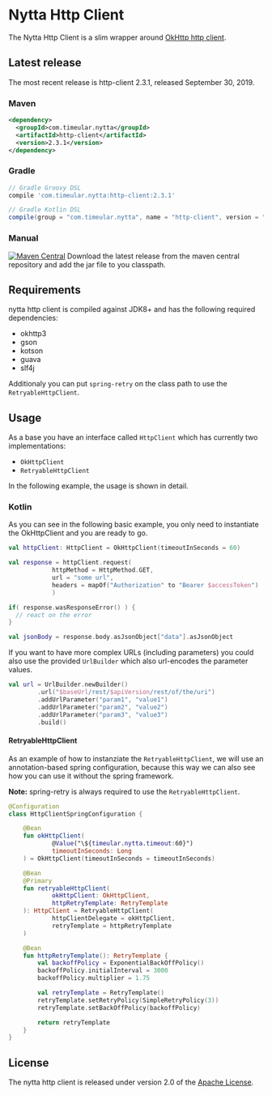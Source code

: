 # Nytta Http Client

The Nytta Http Client is a slim wrapper around [OkHttp http client](https://github.com/square/okhttp).

## Latest release

The most recent release is http-client 2.3.1, released September 30, 2019.

### Maven

```xml
<dependency>
  <groupId>com.timeular.nytta</groupId>
  <artifactId>http-client</artifactId>
  <version>2.3.1</version>
</dependency>
```

### Gradle

```gradle
// Gradle Groovy DSL
compile 'com.timeular.nytta:http-client:2.3.1'

// Gradle Kotlin DSL
compile(group = "com.timeular.nytta", name = "http-client", version = "2.3.1")
```

### Manual

[![Maven Central](https://maven-badges.herokuapp.com/maven-central/com.timeular.nytta/http-client/badge.svg)](https://maven-badges.herokuapp.com/maven-central/com.timeular.nytta/http-client/badge.svg)
Download the latest release from the maven central repository and add the jar file to you classpath.

## Requirements

nytta http client is compiled against JDK8+ and has the following required dependencies:

- okhttp3
- gson
- kotson
- guava
- slf4j

Additionaly you can put `spring-retry` on the class path to use the `RetryableHttpClient`.

## Usage

As a base you have an interface called `HttpClient` which has currently two implementations:

- `OkHttpClient`
- `RetryableHttpClient`

In the following example, the usage is shown in detail.

### Kotlin

As you can see in the following basic example, you only need to instantiate the OkHttpClient
and you are ready to go.

```kotlin
val httpClient: HttpClient = OkHttpClient(timeoutInSeconds = 60)

val response = httpClient.request(
            httpMethod = HttpMethod.GET,
            url = "some url",
            headers = mapOf("Authorization" to "Bearer $accessToken")
            )

if( response.wasResponseError() ) {
  // react on the error
}

val jsonBody = response.body.asJsonObject["data"].asJsonObject
```

If you want to have more complex URLs (including parameters) you could also use the provided
`UrlBuilder` which also url-encodes the parameter values.

```kotlin
val url = UrlBuilder.newBuilder()
        .url("$baseUrl/rest/$apiVersion/rest/of/the/uri")
        .addUrlParameter("param1", "value1")
        .addUrlParameter("param2", "value2")
        .addUrlParameter("param3", "value3")
        .build()
```

#### RetryableHttpClient

As an example of how to instanziate the `RetryableHttpClient`, we will use an annotation-based spring 
configuration, because this way we can also see how you can use it without the spring framework.

**Note:** spring-retry is always required to use the `RetryableHttpClient`.

```kotlin
@Configuration
class HttpClientSpringConfiguration {

    @Bean
    fun okHttpClient(
            @Value("\${timeular.nytta.timeout:60}")
            timeoutInSeconds: Long
    ) = OkHttpClient(timeoutInSeconds = timeoutInSeconds)

    @Bean
    @Primary
    fun retryableHttpClient(
            okHttpClient: OkHttpClient,
            httpRetryTemplate: RetryTemplate
    ): HttpClient = RetryableHttpClient(
            httpClientDelegate = okHttpClient,
            retryTemplate = httpRetryTemplate
    )

    @Bean
    fun httpRetryTemplate(): RetryTemplate {
        val backoffPolicy = ExponentialBackOffPolicy()
        backoffPolicy.initialInterval = 3000
        backoffPolicy.multiplier = 1.75

        val retryTemplate = RetryTemplate()
        retryTemplate.setRetryPolicy(SimpleRetryPolicy(3))
        retryTemplate.setBackOffPolicy(backoffPolicy)

        return retryTemplate
    }
}
```

## License

The nytta http client is released under version 2.0 of the [Apache License][].

[Apache License]: http://www.apache.org/licenses/LICENSE-2.0
